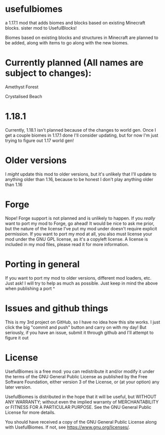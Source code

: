 # usefulbiomes
a 1.17.1 mod that adds biomes and blocks based on existing Minecraft blocks. sister mod to UsefulBlocks!

Biomes based on existing blocks and structures in Minecraft are planned to be added, along with items to go along with the new biomes.

# Currently planned (All names are subject to changes):
Amethyst Forest

Crystalised Beach

# 1.18.1
Currently, 1.18.1 isn't planned because of the changes to world gen. Once I get a couple biomes in 1.17.1 done I'll consider updating, but for now I'm just trying to figure out 1.17 world gen! 

# Older versions
I *might* update this mod to older versions, but it's unlikely that I'll update to anything older than 1.16, because to be honest I don't play anything older than 1.16

# Forge
Nope! Forge support is not planned and is unlikely to happen. If you *really* want to port my mod to Forge, go ahead! It would be nice to ask me prior, but the nature of the license I've put my mod under doesn't require explicit permission. If you want to port my mod at all, you also must license your mod under the GNU GPL license, as it's a copyleft license. A license is included in my mod files, please read it for more information. 

# Porting in general
If you want to port my mod to older versions, different mod loaders, etc. Just ask! I will try to help as much as possible. Just keep in mind the above when publishing a port ^

# Issues and github things
This is my 3rd project on GitHub, so I have no idea how this site works. I just click the big "commit and push" button and carry on with my day! But seriously, if you have an issue, submit it through github and I'll attempt to figure it out 

# License
UsefulBiomes is a free mod: you can redistribute it and/or modify it under the terms of the GNU General Public License as published by the Free Software Foundation, either version 3 of the License, or (at your option) any later version.

UsefulBiomes is distributed in the hope that it will be useful, but WITHOUT ANY WARRANTY; without even the implied warranty of MERCHANTABILITY or FITNESS FOR A PARTICULAR PURPOSE. See the GNU General Public License for more details.

You should have received a copy of the GNU General Public License along with UsefulBiomes. If not, see <https://www.gnu.org/licenses/>. 
